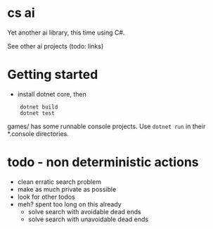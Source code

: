 # cs ai

Yet another ai library, this time using C#.

See other ai projects (todo: links)

# Getting started

- install dotnet core, then

```
    dotnet build
    dotnet test
```

games/ has some runnable console projects. Use `dotnet run`
in their *.console directories.

# todo - non deterministic actions

- clean erratic search problem
- make as much private as possible
- look for other todos
- meh? spent too long on this already
    - solve search with avoidable dead ends
    - solve search with unavoidable dead ends